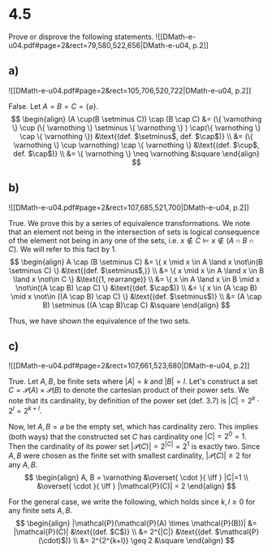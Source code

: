 
# 4.5
Prove or disprove the following statements.
![[DMath-e-u04.pdf#page=2&rect=79,580,522,656|DMath-e-u04, p.2]]

## a)
![[DMath-e-u04.pdf#page=2&rect=105,706,520,722|DMath-e-u04, p.2]]

False. Let $A=B=C=\{ \varnothing \}$.
$$
\begin{align}
(A \cup(B \setminus C)) \cap (B \cap C) &= (\{ \varnothing \} \cup (\{ \varnothing \} \setminus \{ \varnothing \} ) \cap(\{ \varnothing \} \cap \{ \varnothing \}) &\text{(def. $\setminus$, def. $\cap$)} \\
&= (\{ \varnothing \} \cup \varnothing) \cap \{ \varnothing \} &\text{(def. $\cup$, def. $\cap$)} \\
&= \{  \varnothing \} \neq \varnothing &\square
\end{align}
$$


## b)
![[DMath-e-u04.pdf#page=2&rect=107,685,521,700|DMath-e-u04, p.2]]

True. We prove this by a series of equivalence transformations. We note that an element not being in the intersection of sets is logical consequence of the element not being in any one of the sets, i.e. $x \not\in C \models x \not\in (A \cap B \cap C)$. We will refer to this fact by $1$.
$$
\begin{align}
A \cap (B \setminus C) &= \{ x \mid x \in A \land x \not\in(B \setminus C) \} &\text{(def. $\setminus$,)} \\
&= \{ x \mid x \in A \land x \in B \land x \not\in C \} &\text{(1, rearrange)} \\
&= \{ x \in A \land x \in B \mid x \not\in((A \cap B) \cap C) \} &\text{(def. $\cap$)} \\
&= \{ x \in (A \cap B) \mid x \not\in ((A \cap B) \cap C) \} &\text{(def. $\setminus$)} \\
&= (A \cap B) \setminus ((A \cap B)\cap C) &\square
\end{align}
$$

Thus, we have shown the equivalence of the two sets.


## c)
![[DMath-e-u04.pdf#page=2&rect=107,661,523,680|DMath-e-u04, p.2]]

True. Let $A, B$, be finite sets where $|A|=k$ and $|B|=l$. Let's construct a set $C=\mathcal{P}(A) \times \mathcal{P}(B)$ to denote the cartesian product of their power sets. We note that its cardinality, by definition of the power set (def. 3.7) is $|C|=2^{k} \cdot 2^{l} = 2^{k+l}$.

Now, let $A, B= \varnothing$ be the empty set, which has cardinality zero. This implies (both ways) that the constructed set $C$ has cardinality one $|C|=2^{0}=1$. Then the cardinality of its power set $|\mathcal{P}(C)|=2^{|C|}=2^{1}$ is exactly two. Since $A, B$ were chosen as the finite set with smallest cardinality, $|\mathcal{P}(C)| \geq 2$ for any $A, B$.
$$
\begin{align}
A, B = \varnothing &\overset{ \cdot }{ \iff } |C|=1 \\
&\overset{ \cdot }{ \iff } |\mathcal{P}(C)| = 2
\end{align}
$$

For the general case, we write the following, which holds since $k, l \geq 0$ for any finite sets $A, B$.
$$
\begin{align}
|\mathcal{P}(\mathcal{P}(A) \times \mathcal{P}(B))| &= |\mathcal{P}(C)| &\text{(def. $C$)} \\
&= 2^{|C|} &\text{(def. $\mathcal{P}(\cdot)$)} \\
&= 2^{2^{k+l}} \geq 2 &\square
\end{align}
$$

